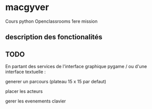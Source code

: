 # macgyver
Cours python Openclassrooms 1ere mission

## description des fonctionalités


## TODO
En partant des services de l'interface graphique pygame / ou d'une interface textuelle :

generer un parcours (plateau 15 x 15 par defaut)

placer les acteurs

gerer les evenements clavier

